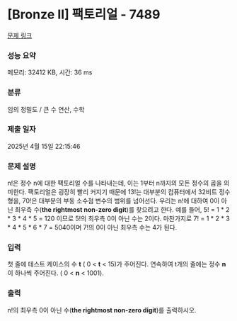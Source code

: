 # [Bronze II] 팩토리얼 - 7489 

[문제 링크](https://www.acmicpc.net/problem/7489) 

### 성능 요약

메모리: 32412 KB, 시간: 36 ms

### 분류

임의 정밀도 / 큰 수 연산, 수학

### 제출 일자

2025년 4월 15일 22:15:46

### 문제 설명

<p>n!은 정수 n에 대한 팩토리얼 수를 나타내는데, 이는 1부터 n까지의 모든 정수의 곱을 의미한다. 팩토리얼은 굉장히 빨리 커지기 때문에 13!는 대부분의 컴퓨터에서 32비트 정수형을, 70!은 대부분의 부동 소수점 변수의 범위를 넘어선다. 우리는 n!에 대하여 0이 아닌 최우측 수(<strong>the rightmost non-zero digit</strong>)를 찾으려고 한다. 예를 들어, 5! = 1 * 2 * 3 * 4 * 5 = 120 이므로 5!의 최우측 0이 아닌 수는 2이다. 마찬가지로 7! = 1 * 2 * 3 * 4 * 5 * 6 * 7 = 5040이며 7!의 0이 아닌 최우측 수는 4가 된다.</p>

### 입력 

 <p>첫 줄에 테스트 케이스의 수 <strong>t</strong> ( 0 < <strong>t</strong> < 15)가 주어진다. 연속하여 t개의 줄에는 정수 <strong>n</strong>이 하나씩 주어진다. ( 0 < <strong>n</strong> < 1001).</p>

### 출력 

 <p>n!의 최우측 0이 아닌 수(<strong>the rightmost non-zero digit</strong>)를 출력하시오.</p>

